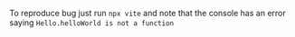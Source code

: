 To reproduce bug just run `npx vite` and note that the console has an error saying `Hello.helloWorld is not a function`
